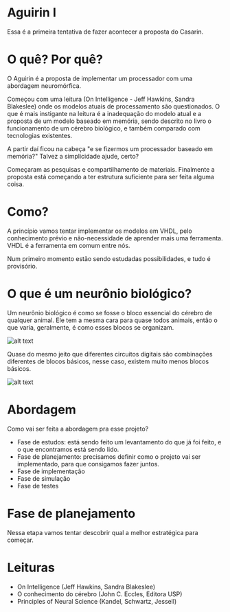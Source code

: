 # Aguirin I

Essa é a primeira tentativa de fazer acontecer a proposta do Casarin.

# O quê? Por quê?

O Aguirin é a proposta de implementar um processador com uma abordagem neuromórfica.

Começou com uma leitura (On Intelligence - Jeff Hawkins, Sandra Blakeslee) onde os modelos atuais de processamento são questionados. O que é mais instigante na leitura é a inadequação do modelo atual e a proposta de um modelo baseado em memória, sendo descrito no livro o funcionamento de um cérebro biológico, e também comparado com tecnologias existentes.

A partir daí ficou na cabeça "e se fizermos um processador baseado em memória?" Talvez a simplicidade ajude, certo?

Começaram as pesquisas e compartilhamento de materiais. Finalmente a proposta está começando a ter estrutura suficiente para ser feita alguma coisa.

# Como?

A princípio vamos tentar implementar os modelos em VHDL, pelo conhecimento prévio e não-necessidade de aprender mais uma ferramenta. VHDL é a ferramenta em comum entre nós.

Num primeiro momento estão sendo estudadas possibilidades, e tudo é provisório.

# O que é um neurônio biológico?

Um neurônio biológico é como se fosse o bloco essencial do cérebro de qualquer animal. Ele tem a mesma cara para quase todos animais, então o que varia, geralmente, é como esses blocos se organizam. 

![alt text](http://2.bp.blogspot.com/-MxB_DNy6yVQ/T7Iash0k3zI/AAAAAAAAAZo/1_-jCVzzIBM/s1600/neurónio.jpg)

Quase do mesmo jeito que diferentes circuitos digitais são combinações diferentes de blocos básicos, nesse caso, existem muito menos blocos básicos.

![alt text](http://neuronios.pbworks.com/f/brain-neuron-types.gif)

# Abordagem

Como vai ser feita a abordagem pra esse projeto?
- Fase de estudos: está sendo feito um levantamento do que já foi feito, e o que encontramos está sendo lido.
- Fase de planejamento: precisamos definir como o projeto vai ser implementado, para que consigamos fazer juntos.
- Fase de implementação
- Fase de simulação
- Fase de testes

# Fase de planejamento

Nessa etapa vamos tentar descobrir qual a melhor estratégica para começar.

# Leituras
- On Intelligence (Jeff Hawkins, Sandra Blakeslee)
- O conhecimento do cérebro (John C. Eccles, Editora USP)
- Principles of Neural Science (Kandel, Schwartz, Jessell)

